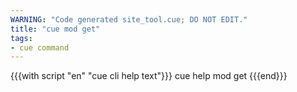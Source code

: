 ```yaml
---
WARNING: "Code generated site_tool.cue; DO NOT EDIT."
title: "cue mod get"
tags:
- cue command
---
```


{{{with script "en" "cue cli help text"}}}
cue help mod get
{{{end}}}
